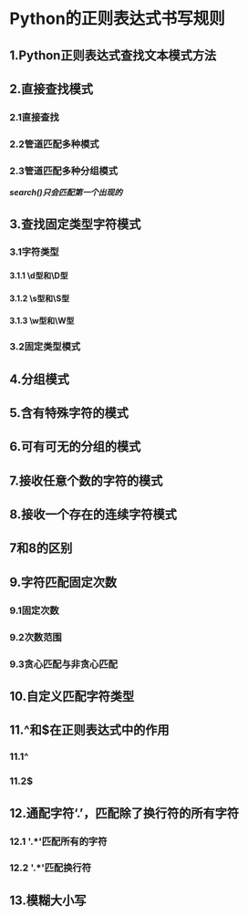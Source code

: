 # Python的正则表达式书写规则

## 1.Python正则表达式查找文本模式方法

## 2.直接查找模式

### 2.1直接查找

### 2.2管道匹配多种模式

### 2.3管道匹配多种分组模式

***search()只会匹配第一个出现的***

## 3.查找固定类型字符模式

### 3.1字符类型

#### 3.1.1 \d型和\D型

#### 3.1.2 \s型和\S型

#### 3.1.3 \w型和\W型

### 3.2固定类型模式

## 4.分组模式

## 5.含有特殊字符的模式

## 6.可有可无的分组的模式

## 7.接收任意个数的字符的模式

## 8.接收一个存在的连续字符模式

## 7和8的区别

## 9.字符匹配固定次数

### 9.1固定次数

### 9.2次数范围

### 9.3贪心匹配与非贪心匹配

## 10.自定义匹配字符类型

## 11.^和$在正则表达式中的作用

### 11.1^

### 11.2$

## 12.通配字符‘.’，匹配除了换行符的所有字符

### 12.1  '.*'匹配所有的字符

### 12.2  '.*'匹配换行符

## 13.模糊大小写




